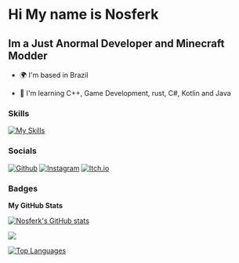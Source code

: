Hi My name is Nosferk
====================================================================================================================================

Im a Just Anormal Developer and Minecraft Modder
-----------------------

* 🌍  I'm based in Brazil

* 🧠  I'm learning C++, Game Development, rust, C#, Kotlin and Java

### Skills

[![My Skills](https://skillicons.dev/icons?i=blender,cs,unreal,py,git,cs,html,css,cpp,unity,linux,windows,rust)](https://skillicons.dev)
### Socials
[![Github](https://skillicons.dev/icons?i=github)](https://www.github.com/Nosferk)
[![Instagram](https://skillicons.dev/icons?i=instagram)](https://www.instagram.com/nosferk/)
[![Itch.io](https://static.itch.io/images/itchio-textless-black.svg)](http://www.instagram.com/nosferk)
### Badges

<b>My GitHub Stats</b>

<a href="http://www.github.com/Nosferk"><img src="https://github-readme-stats.vercel.app/api?username=Nosferk&show_icons=true&hide=&count_private=true&title_color=0891b2&text_color=ffffff&icon_color=0891b2&bg_color=1c1917&hide_border=true&show_icons=true" alt="Nosferk's GitHub stats" /></a>

<a href="http://www.github.com/Nosferk"><img src="https://github-readme-streak-stats.herokuapp.com/?user=Nosferk&stroke=ffffff&background=1c1917&ring=0891b2&fire=0891b2&currStreakNum=ffffff&currStreakLabel=0891b2&sideNums=ffffff&sideLabels=ffffff&dates=ffffff&hide_border=true" /></a>

<a href="https://github.com/Nosferk" align="left"><img src="https://github-readme-stats.vercel.app/api/top-langs/?username=Nosferk&langs_count=10&title_color=0891b2&text_color=ffffff&icon_color=0891b2&bg_color=1c1917&hide_border=true&locale=en&custom_title=Top%20%Languages" alt="Top Languages" /></a>
